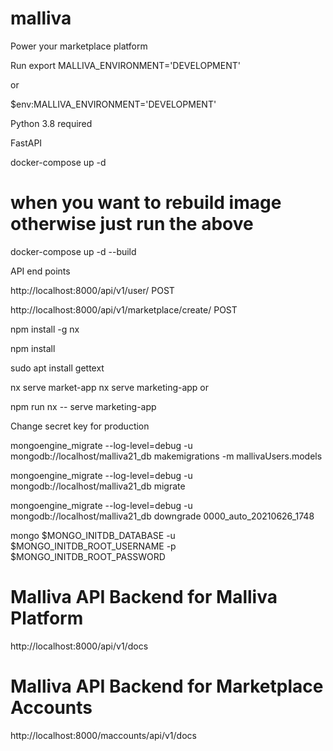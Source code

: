 # malliva
Power your marketplace platform

Run 
export MALLIVA_ENVIRONMENT='DEVELOPMENT'

or 

$env:MALLIVA_ENVIRONMENT='DEVELOPMENT'

Python 3.8 required

FastAPI

docker-compose up -d

# when you want to rebuild image otherwise just run the above
docker-compose up -d --build

API end points

http://localhost:8000/api/v1/user/ POST

http://localhost:8000/api/v1/marketplace/create/ POST

npm install -g nx

npm install

sudo apt install gettext

nx serve market-app
nx serve marketing-app or 

npm run nx -- serve marketing-app

Change secret key for production

mongoengine_migrate --log-level=debug -u mongodb://localhost/malliva21_db makemigrations -m mallivaUsers.models

mongoengine_migrate --log-level=debug -u mongodb://localhost/malliva21_db migrate

mongoengine_migrate --log-level=debug -u mongodb://localhost/malliva21_db downgrade 0000_auto_20210626_1748

mongo $MONGO_INITDB_DATABASE -u $MONGO_INITDB_ROOT_USERNAME -p $MONGO_INITDB_ROOT_PASSWORD


# Malliva API Backend for Malliva Platform

http://localhost:8000/api/v1/docs


# Malliva API Backend for Marketplace Accounts
http://localhost:8000/maccounts/api/v1/docs